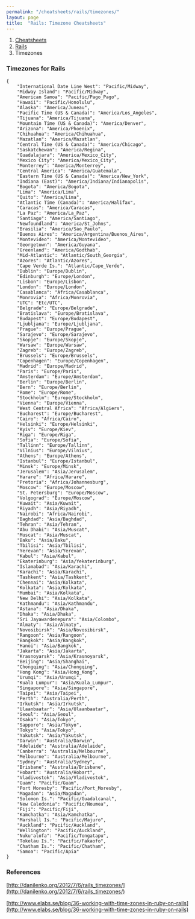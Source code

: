 ```yaml
---
permalink: "/cheatsheets/rails/timezones/"
layout: page
title:  "Rails: Timezone Cheatsheets"
---
```


<ol class="breadcrumb">
  <li><a href="/cheatsheets">Cheatsheets</a></li>
  <li><a href="/cheatsheets/rails">Rails</a></li>
  <li class="active">Timezones</li>
</ol>


### Timezones for Rails

    {
        "International Date Line West": "Pacific/Midway",
        "Midway Island": "Pacific/Midway",
        "American Samoa": "Pacific/Pago_Pago",
        "Hawaii": "Pacific/Honolulu",
        "Alaska": "America/Juneau",
        "Pacific Time (US & Canada)": "America/Los_Angeles",
        "Tijuana": "America/Tijuana",
        "Mountain Time (US & Canada)": "America/Denver",
        "Arizona": "America/Phoenix",
        "Chihuahua": "America/Chihuahua",
        "Mazatlan": "America/Mazatlan",
        "Central Time (US & Canada)": "America/Chicago",
        "Saskatchewan": "America/Regina",
        "Guadalajara": "America/Mexico_City",
        "Mexico City": "America/Mexico_City",
        "Monterrey": "America/Monterrey",
        "Central America": "America/Guatemala",
        "Eastern Time (US & Canada)": "America/New_York",
        "Indiana (East)": "America/Indiana/Indianapolis",
        "Bogota": "America/Bogota",
        "Lima": "America/Lima",
        "Quito": "America/Lima",
        "Atlantic Time (Canada)": "America/Halifax",
        "Caracas": "America/Caracas",
        "La Paz": "America/La_Paz",
        "Santiago": "America/Santiago",
        "Newfoundland": "America/St_Johns",
        "Brasilia": "America/Sao_Paulo",
        "Buenos Aires": "America/Argentina/Buenos_Aires",
        "Montevideo": "America/Montevideo",
        "Georgetown": "America/Guyana",
        "Greenland": "America/Godthab",
        "Mid-Atlantic": "Atlantic/South_Georgia",
        "Azores": "Atlantic/Azores",
        "Cape Verde Is.": "Atlantic/Cape_Verde",
        "Dublin": "Europe/Dublin",
        "Edinburgh": "Europe/London",
        "Lisbon": "Europe/Lisbon",
        "London": "Europe/London",
        "Casablanca": "Africa/Casablanca",
        "Monrovia": "Africa/Monrovia",
        "UTC": "Etc/UTC",
        "Belgrade": "Europe/Belgrade",
        "Bratislava": "Europe/Bratislava",
        "Budapest": "Europe/Budapest",
        "Ljubljana": "Europe/Ljubljana",
        "Prague": "Europe/Prague",
        "Sarajevo": "Europe/Sarajevo",
        "Skopje": "Europe/Skopje",
        "Warsaw": "Europe/Warsaw",
        "Zagreb": "Europe/Zagreb",
        "Brussels": "Europe/Brussels",
        "Copenhagen": "Europe/Copenhagen",
        "Madrid": "Europe/Madrid",
        "Paris": "Europe/Paris",
        "Amsterdam": "Europe/Amsterdam",
        "Berlin": "Europe/Berlin",
        "Bern": "Europe/Berlin",
        "Rome": "Europe/Rome",
        "Stockholm": "Europe/Stockholm",
        "Vienna": "Europe/Vienna",
        "West Central Africa": "Africa/Algiers",
        "Bucharest": "Europe/Bucharest",
        "Cairo": "Africa/Cairo",
        "Helsinki": "Europe/Helsinki",
        "Kyiv": "Europe/Kiev",
        "Riga": "Europe/Riga",
        "Sofia": "Europe/Sofia",
        "Tallinn": "Europe/Tallinn",
        "Vilnius": "Europe/Vilnius",
        "Athens": "Europe/Athens",
        "Istanbul": "Europe/Istanbul",
        "Minsk": "Europe/Minsk",
        "Jerusalem": "Asia/Jerusalem",
        "Harare": "Africa/Harare",
        "Pretoria": "Africa/Johannesburg",
        "Moscow": "Europe/Moscow",
        "St. Petersburg": "Europe/Moscow",
        "Volgograd": "Europe/Moscow",
        "Kuwait": "Asia/Kuwait",
        "Riyadh": "Asia/Riyadh",
        "Nairobi": "Africa/Nairobi",
        "Baghdad": "Asia/Baghdad",
        "Tehran": "Asia/Tehran",
        "Abu Dhabi": "Asia/Muscat",
        "Muscat": "Asia/Muscat",
        "Baku": "Asia/Baku",
        "Tbilisi": "Asia/Tbilisi",
        "Yerevan": "Asia/Yerevan",
        "Kabul": "Asia/Kabul",
        "Ekaterinburg": "Asia/Yekaterinburg",
        "Islamabad": "Asia/Karachi",
        "Karachi": "Asia/Karachi",
        "Tashkent": "Asia/Tashkent",
        "Chennai": "Asia/Kolkata",
        "Kolkata": "Asia/Kolkata",
        "Mumbai": "Asia/Kolkata",
        "New Delhi": "Asia/Kolkata",
        "Kathmandu": "Asia/Kathmandu",
        "Astana": "Asia/Dhaka",
        "Dhaka": "Asia/Dhaka",
        "Sri Jayawardenepura": "Asia/Colombo",
        "Almaty": "Asia/Almaty",
        "Novosibirsk": "Asia/Novosibirsk",
        "Rangoon": "Asia/Rangoon",
        "Bangkok": "Asia/Bangkok",
        "Hanoi": "Asia/Bangkok",
        "Jakarta": "Asia/Jakarta",
        "Krasnoyarsk": "Asia/Krasnoyarsk",
        "Beijing": "Asia/Shanghai",
        "Chongqing": "Asia/Chongqing",
        "Hong Kong": "Asia/Hong_Kong",
        "Urumqi": "Asia/Urumqi",
        "Kuala Lumpur": "Asia/Kuala_Lumpur",
        "Singapore": "Asia/Singapore",
        "Taipei": "Asia/Taipei",
        "Perth": "Australia/Perth",
        "Irkutsk": "Asia/Irkutsk",
        "Ulaanbaatar": "Asia/Ulaanbaatar",
        "Seoul": "Asia/Seoul",
        "Osaka": "Asia/Tokyo",
        "Sapporo": "Asia/Tokyo",
        "Tokyo": "Asia/Tokyo",
        "Yakutsk": "Asia/Yakutsk",
        "Darwin": "Australia/Darwin",
        "Adelaide": "Australia/Adelaide",
        "Canberra": "Australia/Melbourne",
        "Melbourne": "Australia/Melbourne",
        "Sydney": "Australia/Sydney",
        "Brisbane": "Australia/Brisbane",
        "Hobart": "Australia/Hobart",
        "Vladivostok": "Asia/Vladivostok",
        "Guam": "Pacific/Guam",
        "Port Moresby": "Pacific/Port_Moresby",
        "Magadan": "Asia/Magadan",
        "Solomon Is.": "Pacific/Guadalcanal",
        "New Caledonia": "Pacific/Noumea",
        "Fiji": "Pacific/Fiji",
        "Kamchatka": "Asia/Kamchatka",
        "Marshall Is.": "Pacific/Majuro",
        "Auckland": "Pacific/Auckland",
        "Wellington": "Pacific/Auckland",
        "Nuku'alofa": "Pacific/Tongatapu",
        "Tokelau Is.": "Pacific/Fakaofo",
        "Chatham Is.": "Pacific/Chatham",
        "Samoa": "Pacific/Apia"
    }

### References

[http://danilenko.org/2012/7/6/rails_timezones/](http://danilenko.org/2012/7/6/rails_timezones/)

[http://www.elabs.se/blog/36-working-with-time-zones-in-ruby-on-rails](http://www.elabs.se/blog/36-working-with-time-zones-in-ruby-on-rails)
